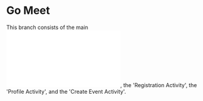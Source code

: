 # Go Meet

This branch consists of the main ![Login Activity](Go-Meet/app/src/main/java/com/example/keval/gomeet/LofinActivity.java), the 'Registration Activity', the 'Profile Activity', and the 'Create Event Activity'. 

